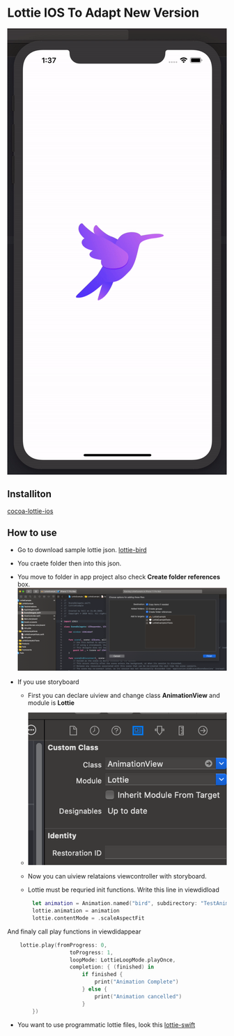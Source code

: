 # Lottie IOS To Adapt New Version

![lottie-gif](https://github.com/VB10/LottieSwiftAdapt/blob/master/github/bird.gif?raw=true)

## Installiton

[cocoa-lottie-ios](https://cocoapods.org/pods/lottie-ios)

## How to use

- Go to download sample lottie json. [lottie-bird](https://lottiefiles.com/17655-bird-flying)
- You craete folder then into this json.
- You move to folder in app project also check **Create folder references** box.
  ![alt](https://github.com/VB10/LottieSwiftAdapt/blob/master/github/Screen%20Shot%202020-03-21%20at%2001.23.35.png?raw=true)
- If you use storyboard

  - First you can declare uiview and change class **AnimationView** and module is **Lottie**
  - ![alt](https://github.com/VB10/LottieSwiftAdapt/blob/master/github/Screen%20Shot%202020-03-21%20at%2001.27.15.png?raw=true)

  - Now you can uiview relataions viewcontroller with storyboard.
  - Lottie must be requried init functions. Write this line in viewdidload

```swift
        let animation = Animation.named("bird", subdirectory: "TestAnimations")
        lottie.animation = animation
        lottie.contentMode = .scaleAspectFit
```

And finaly call play functions in viewdidappear

```swift
    lottie.play(fromProgress: 0,
                    toProgress: 1,
                    loopMode: LottieLoopMode.playOnce,
                    completion: { (finished) in
                        if finished {
                            print("Animation Complete")
                        } else {
                            print("Animation cancelled")
                        }
        })
```

- You want to use programmatic lottie files, look this [lottie-swift](https://github.com/airbnb/lottie-ios/blob/master/Example/lottie-swift/ViewController.swift)
